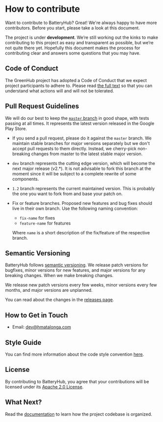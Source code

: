 # How to contribute

Want to contribute to BatteryHub? Great! We're always happy to have more contributors. Before you start, please take a look at this document. 

The project is under **development**. We’re still working out the kinks to make contributing to this project as easy and transparent as possible, but we’re not quite there yet. Hopefully this document makes the process for contributing clear and answers some questions that you may have.


## Code of Conduct

The GreenHub project has adopted a Code of Conduct that we expect project participants to adhere to. Please read [the full text](CODE_OF_CONDUCT.md) so that you can understand what actions will and will not be tolerated.

## Pull Request Guidelines

We will do our best to keep the [`master` branch](https://github.com/greenhub-project/batteryhub/tree/master) in good shape, with tests passing at all times. It represents the latest version released in the Google Play Store.

- If you send a pull request, please do it against the `master` branch. We maintain stable branches for major versions separately but we don't accept pull requests to them directly. Instead, we cherry-pick non-breaking changes from master to the latest stable major version.

- `dev` branch represents the cutting edge version, which will become the next major release (v2.*). It is not advisable to fork this branch at the moment since it will be subject to a complete rewrite of some components.

- `1.2` branch represents the current maintained version. This is probably the one you want to fork from and base your patch on.

- Fix or feature branches. Proposed new features and bug fixes should live in their own branch. Use the following naming convention: 
    - `fix-name` for fixes
    - `feature-name` for features
    
  Where `name` is a short description of the fix/feature of the respective branch.

## Semantic Versioning

BatteryHub follows [semantic versioning](http://semver.org/). We release patch versions for bugfixes, minor versions for new features, and major versions for any breaking changes. When we make breaking changes.

We release new patch versions every few weeks, minor versions every few months, and major versions are unplanned.

You can read about the changes in the [releases page](https://github.com/greenhub-project/batteryhub/releases).

## How to Get in Touch

- Email: [dev@hmatalonga.com](mailto:dev@hmatalonga.com)

## Style Guide

You can find more information about the code style convention [here](CODESTYLE.md).

## License

By contributing to BatteryHub, you agree that your contributions will be licensed under its [Apache 2.0 License](https://opensource.org/licenses/Apache-2.0).

## What Next?

Read the [documentation](https://docs.greenhubproject.org) to learn how the project codebase is organized.
